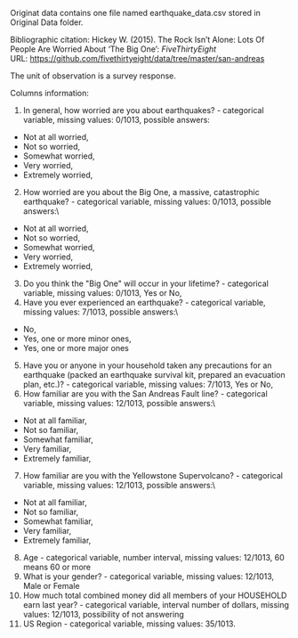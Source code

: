 Originat data contains one file named earthquake_data.csv stored in Original Data folder.

Bibliographic citation: Hickey W. (2015). The Rock Isn’t Alone: Lots Of People Are Worried About ‘The Big One’: *FiveThirtyEight*\
URL: https://github.com/fivethirtyeight/data/tree/master/san-andreas

The unit of observation is a survey response.

Columns information:
1. In general, how worried are you about earthquakes? - categorical variable, missing values: 0/1013, possible answers:
* Not at all worried,
* Not so worried,
* Somewhat worried,
* Very worried,
* Extremely worried,
2. How worried are you about the Big One, a massive, catastrophic earthquake? - categorical variable, missing values: 0/1013, possible answers:\
* Not at all worried,
* Not so worried,
* Somewhat worried,
* Very worried,
* Extremely worried,
3. Do you think the "Big One" will occur in your lifetime? - categorical variable, missing values: 0/1013, Yes or No,
4. Have you ever experienced an earthquake? - categorical variable, missing values: 7/1013, possible answers:\
* No,
* Yes, one or more minor ones,
* Yes, one or more major ones 
5. Have you or anyone in your household taken any precautions for an earthquake (packed an earthquake survival kit, prepared an evacuation plan, etc.)?	- categorical variable, missing values: 7/1013, Yes or No,
6. How familiar are you with the San Andreas Fault line? - categorical variable, missing values: 12/1013, possible answers:\
* Not at all familiar,
* Not so familiar,
* Somewhat familiar,
* Very familiar,
* Extremely familiar,
7. How familiar are you with the Yellowstone Supervolcano? - categorical variable, missing values: 12/1013, possible answers:\
* Not at all familiar,
* Not so familiar,
* Somewhat familiar,
* Very familiar,
* Extremely familiar,
8. Age - categorical variable, number interval, missing values: 12/1013, 60 means 60 or more
9. What is your gender? - categorical variable, missing values: 12/1013, Male or Female
10. How much total combined money did all members of your HOUSEHOLD earn last year? - categorical variable, interval number of dollars, missing values: 12/1013, possibility of not answering
11. US Region - categorical variable, missing values: 35/1013.
